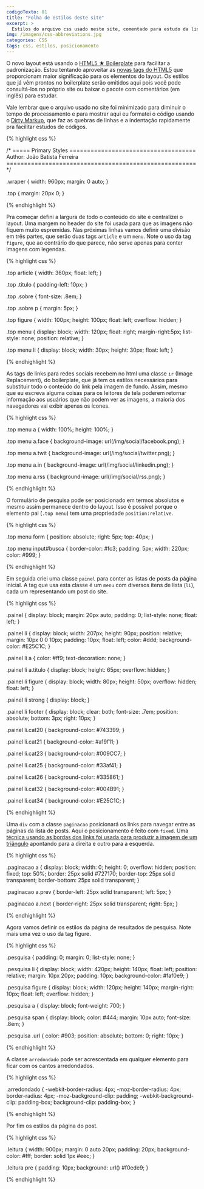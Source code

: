 ```yaml
---
codigoTexto: 81
title: "Folha de estilos deste site"
excerpt: >
  Estilos do arquivo css usado neste site, comentado para estudo da linguagem de folhas de estilos. O novo layout está usando o HTML5 &#9733; Boilerplate, que foi omitido aqui para economizar espaço...
img: /imagens/css-abbreviations.jpg
categories: CSS
tags: css, estilos, posicionamento
---
```


O novo layout está usando o <a href="http://html5boilerplate.com/" hreflang="en" target="_blank">HTML5 &#9733; Boilerplate</a> para facilitar a padronização. Estou tentando aproveitar as <a href="http://simon.html5.org/html-elements" hreflang="en" target="_blank">novas tags do HTML5</a> que proporcionam maior significação para os elementos do layout. Os estilos que já vêm prontos no boilerplate serão omitidos aqui pois você pode consultá-los no próprio site ou baixar o pacote com comentários (em inglês) para estudar.

Vale lembrar que o arquivo usado no site foi minimizado para diminuir o tempo de processamento e para mostrar aqui eu formatei o código usando o <a href="http://dirtymarkup.com/" hreflang="en" target="_blank">Dirty Markup</a>, que faz as quebras de linhas e a indentação rapidamente pra facilitar estudos de códigos.


{% highlight css %}

/* ===== Primary Styles ====================================
   Author: João Batista Ferreira
   ====================================================== */

.wraper {
    width: 960px;
    margin: 0 auto;
}

.top {
    margin: 20px 0;
}

{% endhighlight %}


Pra começar defini a largura de todo o conteúdo do site e centralizei o layout. Uma margem no header do site foi usada para que as imagens não fiquem muito espremidas. Nas próximas linhas vamos definir uma divisão em três partes, que serão duas tags <code>article</code> e um <code>menu</code>. Note o uso da tag <code>figure</code>, que ao contrário do que parece, não serve apenas para conter imagens com legendas.


{% highlight css %}

.top article {
    width: 360px;
    float: left;
}

.top .titulo {
    padding-left: 10px;
}

.top .sobre {
    font-size: .8em;
}

.top .sobre p {
    margin: 5px;
}

.top figure {
    width: 100px;
    height: 100px;
    float: left;
    overflow: hidden;
}

.top menu {
    display: block;
    width: 120px;
    float: right;
    margin-right:5px;
    list-style: none;
    position: relative;
}

.top menu li {
    display: block;
    width: 30px;
    height: 30px;
    float: left;
}

{% endhighlight %}


As tags de links para redes sociais recebem no html uma classe <code>ir</code> (Image Replacement), do boilerplate, que já tem os estilos necessários para substituir todo o conteúdo do link pela imagem de fundo. Assim, mesmo que eu escreva alguma coisas para os leitores de tela poderem retornar informação aos usuários que não podem ver as imagens, a maioria dos navegadores vai exibir apenas os ícones.


{% highlight css %}

.top menu a {
    width: 100%;
    height: 100%;
}

.top menu a.face {
    background-image: url(/img/social/facebook.png);
}

.top menu a.twit {
    background-image: url(/img/social/twitter.png);
}

.top menu a.in {
    background-image: url(/img/social/linkedin.png);
}

.top menu a.rss {
    background-image: url(/img/social/rss.png);
}

{% endhighlight %}


O formulário de pesquisa pode ser posicionado em termos absolutos e mesmo assim permanece dentro do layout. Isso é possível porque o elemento pai (<code>.top menu</code>) tem uma propriedade <code>position:relative</code>.


{% highlight css %}

.top menu form {
    position: absolute;
    right: 5px;
    top: 40px;
}

.top menu input#busca {
    border-color: #fc3;
    padding: 5px;
    width: 220px;
    color: #999;
}

{% endhighlight %}


Em seguida criei uma classe <code>painel</code> para conter as listas de posts da página inicial. A tag que usa esta classe é um <code>menu</code> com diversos itens de lista (<code>li</code>), cada um representando um post do site.


{% highlight css %}

.painel {
    display: block;
    margin: 20px auto;
    padding: 0;
    list-style: none;
    float: left;
}

.painel li {
    display: block;
    width: 207px;
    height: 90px;
    position: relative;
    margin: 10px 0 0 10px;
    padding: 10px;
    float: left;
    color: #ddd;
    background-color: #E25C1C;
}

.painel li a {
    color: #ff9;
    text-decoration: none;
}

.painel li a.titulo {
    display: block;
    height: 65px;
    overflow: hidden;
}

.painel li figure {
    display: block;
    width: 80px;
    height: 50px;
    overflow: hidden;
    float: left;
}

.painel li strong {
    display: block;
}

.painel li footer {
    display: block;
    clear: both;
    font-size: .7em;
    position: absolute;
    bottom: 3px;
    right: 10px;
}

.painel li.cat20 {
    background-color: #743399;
}

.painel li.cat21 {
    background-color: #a19f11;
}

.painel li.cat23 {
    background-color: #009CC7;
}

.painel li.cat25 {
    background-color: #33af41;
}

.painel li.cat26 {
    background-color: #335861;
}

.painel li.cat32 {
    background-color: #004B91;
}

.painel li.cat34 {
    background-color: #E25C1C;
}

{% endhighlight %}


Uma <code>div</code> com a classe <code>paginacao</code> posicionará os links para navegar entre as páginas da lista de posts. Aqui o posicionamento é feito com <code>fixed</code>. Uma <a href="/?id=106" title="Triângulos com CSS sem usar imagens">técnica usando as bordas dos links foi usada para produzir a imagem de um triângulo</a> apontando para a direita e outro para a esquerda.


{% highlight css %}

.paginacao a {
    display: block;
    width: 0;
    height: 0;
    overflow: hidden;
    position: fixed;
    top: 50%;
    border: 25px solid #727170;
    border-top: 25px solid transparent;
    border-bottom: 25px solid transparent;
}

.paginacao a.prev {
    border-left: 25px solid transparent;
    left: 5px;
}

.paginacao a.next {
    border-right: 25px solid transparent;
    right: 5px;
}

{% endhighlight %}


Agora vamos definir os estilos da página de resultados de pesquisa. Note mais uma vez o uso da tag figure.


{% highlight css %}

.pesquisa {
    padding: 0;
    margin: 0;
    list-style: none;
}

.pesquisa li {
    display: block;
    width: 420px;
    height: 140px;
    float: left;
    position: relative;
    margin: 10px 20px;
    padding: 10px;
    background-color: #faf0e9;
}

.pesquisa figure {
    display: block;
    width: 120px;
    height: 140px;
    margin-right: 10px;
    float: left;
    overflow: hidden;
}

.pesquisa a {
    display: block;
    font-weight: 700;
}

.pesquisa span {
    display: block;
    color: #444;
    margin: 10px auto;
    font-size: .8em;
}

.pesquisa .url {
    color: #903;
    position: absolute;
    bottom: 0;
    right: 10px;
}

{% endhighlight %}


A classe <code>arredondado</code> pode ser acrescentada em qualquer elemento para ficar com os cantos arredondados.


{% highlight css %}

.arredondado {
    -webkit-border-radius: 4px;
    -moz-border-radius: 4px;
    border-radius: 4px;
    -moz-background-clip: padding;
    -webkit-background-clip: padding-box;
    background-clip: padding-box;
}

{% endhighlight %}


Por fim os estilos da página do post.


{% highlight css %}

.leitura {
    width: 900px;
    margin: 0 auto 20px;
    padding: 20px;
    background-color: #fff;
    border: solid 1px #eec;
}

.leitura pre {
    padding: 10px;
    background: url() #f0ede9;
}

{% endhighlight %}
